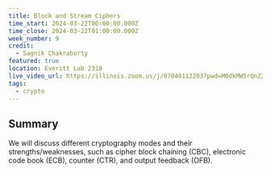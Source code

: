 ```yaml
---
title: Block and Stream Ciphers
time_start: 2024-03-22T00:00:00.000Z
time_close: 2024-03-22T01:00:00.000Z
week_number: 9
credit:
  - Sagnik Chakraborty
featured: true
location: Everitt Lab 2310
live_video_url: https://illinois.zoom.us/j/87048112203?pwd=M0dkMW5rQnZ2WTluMW1OekF0NGViZz09
tags:
  - crypto
---
```

## Summary

We will discuss different cryptography modes and their strengths/weaknesses, such as cipher block chaining (CBC), electronic code book (ECB), counter (CTR), and output feedback (OFB).